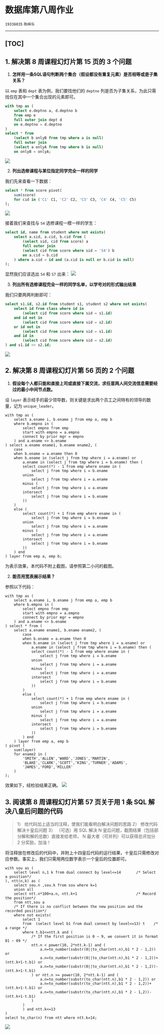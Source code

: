 # 数据库第八周作业
`19336035` `陈梓乐`

---
[TOC]
---

## 1. 解决第 8 周课程幻灯片第 15 页的 3 个问题
1. **怎样用一条SQL语句判断两个集合（假设都没有重复元素）是否相等或是子集关系？**

以 `emp` 表和 `dept` 表为例，我们要找他们的 `deptno` 列是否为子集关系，为此只需找仅在其中一个集合出现的元素即可。
```sql
with tmp as (
    select e.deptno a, d.deptno b
    from emp e
    full outer join dept d
    on e.deptno = d.deptno
)
select * from 
    (select b onlyB from tmp where a is null)
    full outer join
    (select a onlyA from tmp where b is null)
    on onlyB = onlyA;
```
![](../img/38.png)

2. **列出选修课程与某位指定同学完全一样的同学**

我们先来查看一下数据：
```sql
select * from score pivot(
    sum(score)
    for cid in ('C1' C1, 'C2' C2, 'C3' C3, 'C4' C4, 'C5' C5)
);
```
![](../img/39.png)

接着我们来查找与 `S4` 选修课程一模一样的学生：
```sql
select id, name from student where not exists(
    select a.sid, a.cid, b.cid from (
        (select sid, cid from score) a
        full outer join
        (select cid from score where sid = 'S4') b
        on a.cid = b.cid
    ) where a.sid = id and (a.cid is null or b.cid is null)
);
```
显然我们应该选出 `S4` 和 `S7` 出来：
![](../img/40.png)

3. **列出所有选修课程完全一样的同学名单，以学号对的形式输出结果**

我们只要两两判断即可：
```sql
select s1.id, s2.id from student s1, student s2 where not exists(
    select id from class where id in 
        (select cid from score where sid = s1.id)
    and id not in 
        (select cid from score where sid = s2.id)
    or id not in
        (select cid from score where sid = s1.id)
    and id in
        (select cid from score where sid = s2.id)
) and s1.id <> s2.id;
```

![](../img/41.png)

## 2. 解决第 8 周课程幻灯片第 56 页的 2 个问题
1. **假设每个人都只能和直接上司或直接下属交流，求任意两人间交流信息需要经过的最小中间节点数。**

设 `layer` 表示经手的最少领导数，则关键是求出两个员工之间特有的领导的数量，记为 `unique_leader`。
```sql{.line-numbers}
with tmp as (
    select a.ename i, b.ename j from emp a, emp b
    where b.empno in (
        select empno from emp
        start with empno = a.empno
        connect by prior mgr = empno 
    ) and a.ename <> b.ename
) select a.ename ename1, b.ename ename2, (
    case 
    when b.ename = a.ename then 0
    when b.ename in (select j from tmp where i = a.ename) or
        a.ename in (select j from tmp where i = b.ename) then (
        select count(*) - 1 from emp where ename in (
            select j from tmp where i = b.ename
        union
            select j from tmp where i = a.ename
        minus (
            select j from tmp where i = a.ename
        intersect
            select j from tmp where i = b.ename
        ))
    )
    else (
        select count(*) + 1 from emp where ename in (
            select j from tmp where i = b.ename
        union
            select j from tmp where i = a.ename
        minus (
            select j from tmp where i = a.ename
        intersect
            select j from tmp where i = b.ename
        ))
    ) end
) layer from emp a, emp b;
```
为表示效果，本代码不附上截图，请参照第二小问的截图。

2. **能否用宽表展示结果？**

参照以下代码：
```sql{.line-numbers}
with tmp as (
    select a.ename i, b.ename j from emp a, emp b
    where b.empno in (
        select empno from emp
        start with empno = a.empno
        connect by prior mgr = empno 
    ) and a.ename <> b.ename
) select * from (
    select a.ename ename1, b.ename ename2, (
        case 
        when b.ename = a.ename then 0
        when b.ename in (select j from tmp where i = a.ename) or
            a.ename in (select j from tmp where i = b.ename) then (
            select count(*) - 1 from emp where ename in (
                select j from tmp where i = b.ename
            union
                select j from tmp where i = a.ename
            minus (
                select j from tmp where i = a.ename
            intersect
                select j from tmp where i = b.ename
            ))
        )
        else (
            select count(*) + 1 from emp where ename in (
                select j from tmp where i = b.ename
            union
                select j from tmp where i = a.ename
            minus (
                select j from tmp where i = a.ename
            intersect
                select j from tmp where i = b.ename
            ))
        ) end
    ) layer from emp a, emp b
) pivot (
    sum(layer)
    for ename2 in (
        'SMITH','ALLEN','WARD','JONES','MARTIN',
        'BLAKE','CLARK','SCOTT','KING','TURNER','ADAMS',
        'JAMES','FORD','MILLER'
    )
);
```

效果如下，经检验结果正确。
![](../img/42.png)



## 3. 阅读第 8 周课程幻灯片第 57 页关于用 1 条 SQL 解决八皇后问题的代码
> 1） 给代码加上适当的注释，使我们能看明白解决问题的思路
2） 修改代码解决十皇后问题
3） （可选）用 SQL 解决 N 皇后问题，截图结果（包括部分解和解的总数）直接发给老师，
N 最大者（可并列）可以获得总评加分 2 分奖励，加油！

将注释放在修改后的代码中，并附上十四皇后代码的运行结果，十皇后只需修改对应参数。事实上，我们只需用两位数字表示一个皇后的位置即可。

```sql{.line-numbers}
with sou as (
    select level n,1 k from dual connect by level<=14       /* Select a position*/
), ntt(n,k) as (
    select sou.n ,sou.k from sou where k=1
    union all
    select ntt.n*100+a.n, ntt.k+1                           /* Record the position*/
    from ntt,sou a
    /* If there is no conflict between the new position and the recorded position*/
    where not exists(                                       
        select 1
        from  (select level b1 from dual connect by level<=13) t    /* a range */
        where t.b1<=ntt.k and (
            /* If the first position is 0 ~ 9, we convert it in format 01 ~ 09 */
            ntt.n < power(10, 2*ntt.k-1) and (
                a.n=to_number(substr(0||to_char(ntt.n),b1 * 2 - 1,2)) or
                a.n=to_number(substr(0||to_char(ntt.n),b1 * 2 - 1,2))+(ntt.k+1-t.b1) or
                a.n=to_number(substr(0||to_char(ntt.n),b1 * 2 - 1,2))-(ntt.k+1-t.b1) 
            ) or ntt.n >= power(10, 2*ntt.k-1) and (
                a.n=to_number(substr(to_char(ntt.n),b1 * 2 - 1,2)) or
                a.n=to_number(substr(to_char(ntt.n),b1 * 2 - 1,2))+(ntt.k+1-t.b1) or
                a.n=to_number(substr(to_char(ntt.n),b1 * 2 - 1,2))-(ntt.k+1-t.b1)
            )
        )
        ) and ntt.k<=13
)
select to_char(n) from ntt where ntt.k=14;
```
![](../img/43.png)